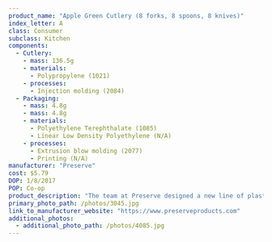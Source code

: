 ```yaml
---
product_name: "Apple Green Cutlery (8 forks, 8 spoons, 8 knives)"
index_letter: A
class: Consumer
subclass: Kitchen
components:
  - Cutlery:
    - mass: 136.5g
    - materials:
      - Polypropylene (1021)
    - processes:
      - Injection molding (2084)
  - Packaging:
    - mass: 4.8g
    - mass: 4.8g
    - materials:
      - Polyethylene Terephthalate (1085) 
      - Linear Low Density Polyethylene (N/A)
    - processes:
      - Extrusion blow molding (2077)
      - Printing (N/A)
manufacturer: "Preserve"
cost: $5.79
DOP: 1/8/2017
POP: Co-op
product_description: "The team at Preserve designed a new line of plastic tableware that is not only beautiful, but sturdy. The next time you throw a party or plan a picnic, use Preserve's Lightweight Cutlery. Made in the USA from 100% recycled #5 plastic, this cutlery is BPA and melamine-free."
primary_photo_path: /photos/3045.jpg
link_to_manufacturer_website: "https://www.preserveproducts.com"
additional_photos:
  - additional_photo_path: /photos/4085.jpg
---
```

